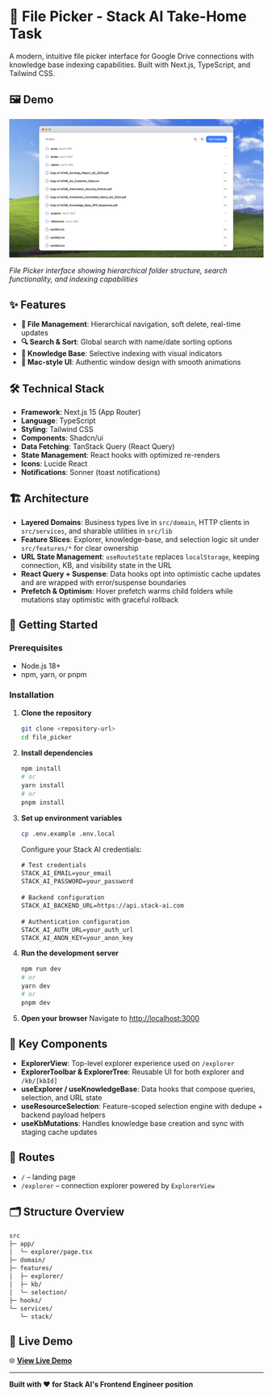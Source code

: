 # 📁 File Picker - Stack AI Take-Home Task

A modern, intuitive file picker interface for Google Drive connections with knowledge base indexing capabilities. Built with Next.js, TypeScript, and Tailwind CSS.

## 🖼️ Demo

![File Picker Demo](./public/file-picker-demo.png)

*File Picker interface showing hierarchical folder structure, search functionality, and indexing capabilities*

## ✨ Features

- **📁 File Management**: Hierarchical navigation, soft delete, real-time updates
- **🔍 Search & Sort**: Global search with name/date sorting options
- **🧠 Knowledge Base**: Selective indexing with visual indicators
- **🎨 Mac-style UI**: Authentic window design with smooth animations

## 🛠️ Technical Stack

- **Framework**: Next.js 15 (App Router)
- **Language**: TypeScript
- **Styling**: Tailwind CSS
- **Components**: Shadcn/ui
- **Data Fetching**: TanStack Query (React Query)
- **State Management**: React hooks with optimized re-renders
- **Icons**: Lucide React
- **Notifications**: Sonner (toast notifications)

## 🏗️ Architecture

- **Layered Domains**: Business types live in `src/domain`, HTTP clients in `src/services`, and sharable utilities in `src/lib`
- **Feature Slices**: Explorer, knowledge-base, and selection logic sit under `src/features/*` for clear ownership
- **URL State Management**: `useRouteState` replaces `localStorage`, keeping connection, KB, and visibility state in the URL
- **React Query + Suspense**: Data hooks opt into optimistic cache updates and are wrapped with error/suspense boundaries
- **Prefetch & Optimism**: Hover prefetch warms child folders while mutations stay optimistic with graceful rollback

## 🚀 Getting Started

### Prerequisites
- Node.js 18+ 
- npm, yarn, or pnpm

### Installation

1. **Clone the repository**
   ```bash
   git clone <repository-url>
   cd file_picker
   ```

2. **Install dependencies**
   ```bash
   npm install
   # or
   yarn install
   # or
   pnpm install
   ```

3. **Set up environment variables**
   ```bash
   cp .env.example .env.local
   ```
   
   Configure your Stack AI credentials:
   ```env
   # Test credentials
   STACK_AI_EMAIL=your_email
   STACK_AI_PASSWORD=your_password
   
   # Backend configuration
   STACK_AI_BACKEND_URL=https://api.stack-ai.com
   
   # Authentication configuration
   STACK_AI_AUTH_URL=your_auth_url
   STACK_AI_ANON_KEY=your_anon_key
   ```

4. **Run the development server**
   ```bash
   npm run dev
   # or
   yarn dev
   # or
   pnpm dev
   ```

5. **Open your browser**
   Navigate to [http://localhost:3000](http://localhost:3000)

## 🎯 Key Components

- **ExplorerView**: Top-level explorer experience used on `/explorer`
- **ExplorerToolbar & ExplorerTree**: Reusable UI for both explorer and `/kb/[kbId]`
- **useExplorer / useKnowledgeBase**: Data hooks that compose queries, selection, and URL state
- **useResourceSelection**: Feature-scoped selection engine with dedupe + backend payload helpers
- **useKbMutations**: Handles knowledge base creation and sync with staging cache updates

## 🧭 Routes

- `/` – landing page
- `/explorer` – connection explorer powered by `ExplorerView`

## 🗂️ Structure Overview

```
src
├─ app/
│  └─ explorer/page.tsx
├─ domain/
├─ features/
│  ├─ explorer/
│  ├─ kb/
│  └─ selection/
├─ hooks/
└─ services/
   └─ stack/
```

## 🚀 Live Demo

🌐 **[View Live Demo](https://file-picker-rho.vercel.app/)**

---

**Built with ❤️ for Stack AI's Frontend Engineer position**
